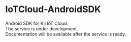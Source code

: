 # IoTCloud-AndroidSDK

Android SDK for Kii IoT Cloud.<br>
The service is under development.<br>
Documentation will be available after the service is ready.
